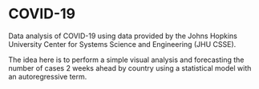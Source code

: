 # COVID-19

Data analysis of COVID-19 using data provided by the Johns Hopkins University Center for Systems Science and Engineering (JHU CSSE).

The idea here is to perform a simple visual analysis and forecasting the number of cases 2 weeks ahead by country using a statistical model with an autoregressive term.
